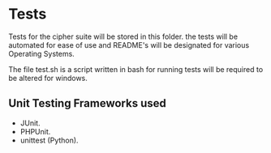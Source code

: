 Tests
=====

Tests for the cipher suite will be stored in this folder. 
the tests will be automated for ease of use and README's
will be designated for various Operating Systems.

The file test.sh is a script written in bash for running tests
will be required to be altered for windows. 

Unit Testing Frameworks used
----------------------------

- JUnit.
- PHPUnit.
- unittest (Python).

